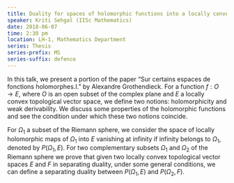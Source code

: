 ```yaml
---
title: Duality for spaces of holomorphic functions into a locally convex topological vector space
speaker: Kriti Sehgal (IISc Mathematics)
date: 2018-06-07
time: 2:30 pm
location: LH-1, Mathematics Department
series: Thesis
series-prefix: MS
series-suffix: defence
---
```


In this talk, we present a portion of the paper “Sur certains espaces de fonctions holomorphes.I.” by Alexandre Grothendieck. For a function $f : O \to E$, where $O$ is an open subset of the complex plane and $E$ a locally convex topological vector space, we define two notions: holomorphicity and weak derivability. We discuss some properties of the holomorphic functions and see the condition under which these two notions coincide.

For $\Omega_1$ a subset of the Riemann sphere, we consider the space of locally holomorphic maps of $\Omega_1$ into $E$ vanishing at infinity if infinity belongs to $\Omega_1$, denoted by $P(\Omega_1,E)$. For two complementary subsets $\Omega_1$ and $\Omega_2$ of the Riemann sphere we prove that given two locally convex topological vector spaces $E$ and $F$ in separating duality, under some general conditions, we can define a separating duality between $P(\Omega_1,E)$ and $P(\Omega_2,F)$.
